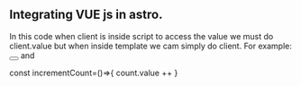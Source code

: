 ## Integrating VUE js in astro. 
<script setup>
    import { ref } from 'vue';
    const count = ref(0);

    const incrementCount = () => {
        count.value++;
    }
</script>

<template>
    <button @click="incrementCount"> I am clicked my value {{ count }}</button>
</template>
In this code when client is inside script to access the value we must do client.value but when inside template we cam simply do client. For example:
<button @click="count++"> </button>
and

const incrementCount=()=>{
    count.value ++
}